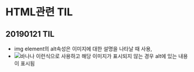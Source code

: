 # HTML관련 TIL
## 20190121 TIL

* img element의 alt속성은 이미지에 대한 설명을 나타날 때 사용, 
* <img src="banana.png" alt="바나나"> 이런식으로 사용하고 
해당 이미지가 표시되지 않는 경우 alt에 있는 내용이 표시됨


